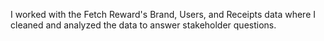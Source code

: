 I worked with the Fetch Reward's Brand, Users, and Receipts data where I cleaned and analyzed the data to answer stakeholder questions.
